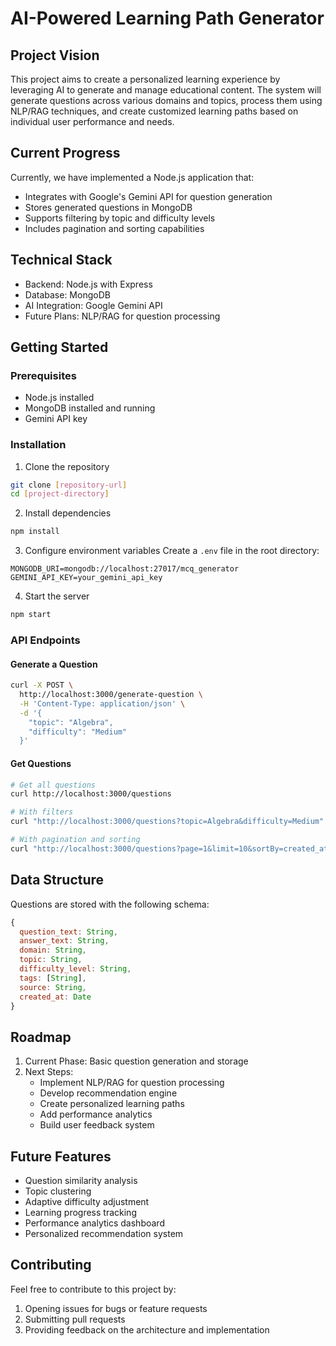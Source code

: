 # AI-Powered Learning Path Generator

## Project Vision
This project aims to create a personalized learning experience by leveraging AI to generate and manage educational content. The system will generate questions across various domains and topics, process them using NLP/RAG techniques, and create customized learning paths based on individual user performance and needs.

## Current Progress
Currently, we have implemented a Node.js application that:
- Integrates with Google's Gemini API for question generation
- Stores generated questions in MongoDB
- Supports filtering by topic and difficulty levels
- Includes pagination and sorting capabilities

## Technical Stack
- Backend: Node.js with Express
- Database: MongoDB
- AI Integration: Google Gemini API
- Future Plans: NLP/RAG for question processing

## Getting Started

### Prerequisites
- Node.js installed
- MongoDB installed and running
- Gemini API key

### Installation
1. Clone the repository
```bash
git clone [repository-url]
cd [project-directory]
```

2. Install dependencies
```bash
npm install
```

3. Configure environment variables
Create a `.env` file in the root directory:
```env
MONGODB_URI=mongodb://localhost:27017/mcq_generator
GEMINI_API_KEY=your_gemini_api_key
```

4. Start the server
```bash
npm start
```

### API Endpoints

#### Generate a Question
```bash
curl -X POST \
  http://localhost:3000/generate-question \
  -H 'Content-Type: application/json' \
  -d '{
    "topic": "Algebra",
    "difficulty": "Medium"
  }'
```

#### Get Questions
```bash
# Get all questions
curl http://localhost:3000/questions

# With filters
curl "http://localhost:3000/questions?topic=Algebra&difficulty=Medium"

# With pagination and sorting
curl "http://localhost:3000/questions?page=1&limit=10&sortBy=created_at&order=desc"
```

## Data Structure
Questions are stored with the following schema:
```javascript
{
  question_text: String,
  answer_text: String,
  domain: String,
  topic: String,
  difficulty_level: String,
  tags: [String],
  source: String,
  created_at: Date
}
```

## Roadmap
1. Current Phase: Basic question generation and storage
2. Next Steps:
   - Implement NLP/RAG for question processing
   - Develop recommendation engine
   - Create personalized learning paths
   - Add performance analytics
   - Build user feedback system

## Future Features
- Question similarity analysis
- Topic clustering
- Adaptive difficulty adjustment
- Learning progress tracking
- Performance analytics dashboard
- Personalized recommendation system

## Contributing
Feel free to contribute to this project by:
1. Opening issues for bugs or feature requests
2. Submitting pull requests
3. Providing feedback on the architecture and implementation

 